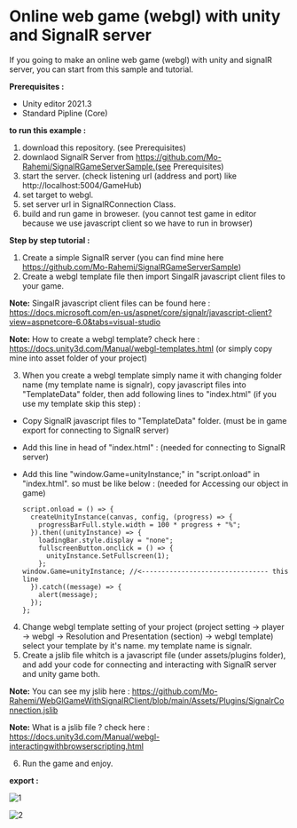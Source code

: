 # Online web game (webgl) with unity and SignalR server

If you going to make an online web game (webgl) with unity and signalR server, you can start from this sample and tutorial.

**Prerequisites :**

* Unity editor 2021.3
* Standard Pipline (Core)

**to run this example :**

1. download this repository. (see Prerequisites)
2. downlaod SignalR Server from https://github.com/Mo-Rahemi/SignalRGameServerSample.(see Prerequisites)
3. start the server. (check listening url (address and port) like http://localhost:5004/GameHub)
4. set target to webgl.
5. set server url in SignalRConnection Class.
6. build and run game in broweser. (you cannot test game in editor because we use javascript client so we have to run in browser)

**Step by step tutorial :**

1. Create a simple SignalR server (you can find mine here https://github.com/Mo-Rahemi/SignalRGameServerSample)
2. Create a webgl template file then import SingalR javascript client files to your game.

**Note:** SingalR javascript client files can be found here : https://docs.microsoft.com/en-us/aspnet/core/signalr/javascript-client?view=aspnetcore-6.0&tabs=visual-studio

**Note:** How to create a webgl template? check here : https://docs.unity3d.com/Manual/webgl-templates.html  (or simply copy mine into asset folder of your project) 

3. When you create a webgl template simply name it with changing folder name (my template name is signalr), copy javascript files into "TemplateData" folder, then add following lines to "index.html" (if you use my template skip this step) :

- Copy SignalR javascript files to "TemplateData" folder. (must be in game export for connecting to SignalR server)
- Add this line in head of "index.html" : <script src="TemplateData/signalr.js"></script>  (needed for connecting to SignalR server)
- Add this line "window.Game=unityInstance;" in "script.onload" in "index.html". so must be like below :  (needed for Accessing our object in game)

      script.onload = () => {
        createUnityInstance(canvas, config, (progress) => {
          progressBarFull.style.width = 100 * progress + "%";
        }).then((unityInstance) => {
          loadingBar.style.display = "none";
          fullscreenButton.onclick = () => {
            unityInstance.SetFullscreen(1);
          };
	  window.Game=unityInstance; //<-------------------------------- this line
        }).catch((message) => {
          alert(message);
        });
      };
      
4. Change webgl template setting of your project (project setting -> player -> webgl -> Resolution and Presentation (section) -> webgl template) select your template by it's name. my template name is signalr.
5. Create a jslib file whitch is a javascript file (under assets/plugins folder), and add your code for connecting and interacting with SignalR server and unity game both.

**Note:** You can see my jslib here : https://github.com/Mo-Rahemi/WebGlGameWithSignalRClient/blob/main/Assets/Plugins/SignalrConnection.jslib

**Note:** What is a jslib file ? check here : https://docs.unity3d.com/Manual/webgl-interactingwithbrowserscripting.html

6. Run the game and enjoy.

**export :**

![1](https://user-images.githubusercontent.com/109326706/186680794-fb8ba278-f1df-48a2-b3af-001db030f7f4.jpg)

![2](https://user-images.githubusercontent.com/109326706/186680825-1517c98e-a302-42bd-8281-4dfb08ef503c.jpg)

